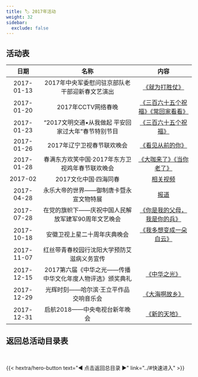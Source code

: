 ```yaml
---
title: 🏷️ 2017年活动
weight: 32
sidebar:
  exclude: false
---
```


## 活动表

|日期|名称|内容|
|:-----:|:-----:|:-----:|
|2017-01-13|2017年中央军委慰问驻京部队老干部迎新春文艺演出|[《就为打胜仗》](../2017/20170113/)|
|2017-01-20|2017年CCTV网络春晚|[《三百六十五个祝福》《常回家看看》](../2017/20170126/#2017年cctv网络春晚)|
|2017-01-23|“2017文明交通•从我做起 平安回家过大年”春节特别节目|[《三百六十五个祝福》](../2017/20170126/#2017文明交通从我做起-平安回家过大年春节特别节目)|
|2017-01-26|2017年辽宁卫视春节联欢晚会|[《看见从前的你》](../2017/20170126/#2017年辽宁卫视春节联欢晚会)|
|2017-01-28|春满东方欢笑中国·2017年东方卫视鸡年春节联欢晚会|[《大咖来了》《当你老了》](../2017/20170126/#春满东方欢笑中国2017年东方卫视鸡年春节联欢晚会)|
|2017-02|2017文化中国·四海同春|[相关视频](../2017/201702/)|
|2017-04-28|永乐大帝的世界——御制唐卡暨永宣文物特展|[报道](https://www.sohu.com/a/137093556_528941)|
|2017-07-28|在党的旗帜下——庆祝中国人民解放军建军90周年文艺晚会|[《你是我的父母，我是你的兵》](../2017/20170728/)|
|2017-10-18|安徽卫视上星二十周年庆典晚会|[《我多想变成一朵白云》](../2017/20171018/)|
|2017-11-07|红丝带青春校园行沈阳大学预防艾滋病义务宣传||
|2017-12-15|2017第六届《中华之光——传播中华文化年度人物评选》颁奖典礼|[《中华之光》](../2017/20171215/)|
|2017-12-29|光辉时刻——哈尔滨·王立平作品交响音乐会|[《大海啊故乡》](../2017/20171229/)|
|2017-12-31|启航2018——中央电视台新年晚会|[《新的天地》](../2017/20171231/)|


## 返回总活动目录表

<br>

{{< hextra/hero-button text="◀ 点击返回总目录 ▶" link="../#快速进入" >}}